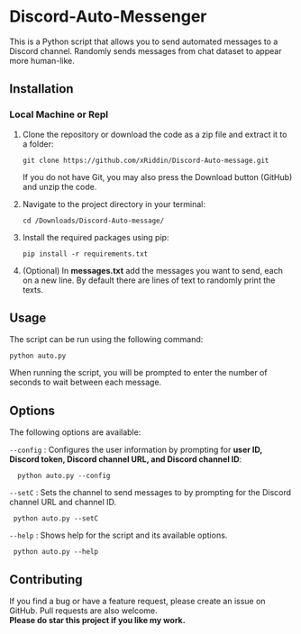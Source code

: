 # Discord-Auto-Messenger     
This is a Python script that allows you to send automated messages to a Discord channel. Randomly sends messages from chat dataset to appear more human-like.      

## Installation    

  ### Local Machine or Repl

 1. Clone the repository or download the code as a zip file and extract it to a folder:  
 
     ```
     git clone https://github.com/xRiddin/Discord-Auto-message.git
     ```
     
     If you do not have Git, you may also press the Download button (GitHub) and unzip the code.  


 2. Navigate to the project directory in your terminal:  
 
     ```
     cd /Downloads/Discord-Auto-message/
     ```
 
 3. Install the required packages using pip:  
 
    ```
    pip install -r requirements.txt
    ```
 
 4. (Optional) In **messages.txt** add the messages you want to send, each on a new line. By default there are lines of text to randomly print the texts.    
 
## Usage
 
   The script can be run using the following command:  

    python auto.py
    
 When running the script, you will be prompted to enter the number of seconds to wait between each message.  
 
 
## Options
   The following options are available:

`--config` : Configures the user information by prompting for **user ID, Discord token, Discord channel URL, and Discord channel ID**:    

```
  python auto.py --config
```

 `--setC` : Sets the channel to send messages to by prompting for the Discord channel URL and channel ID.    
 
 ```
  python auto.py --setC
 ```
 
 `--help` : Shows help for the script and its available options.
 
 ```
  python auto.py --help
```
 
## Contributing
  If you find a bug or have a feature request, please create an issue on GitHub. Pull requests are also welcome.  
  **Please do star this project if you like my work.**


